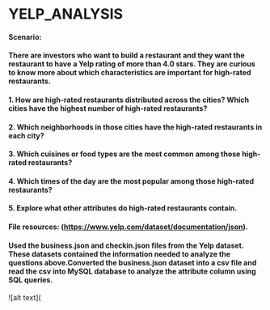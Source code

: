 # YELP_ANALYSIS
#### Scenario:
#### There are investors who want to build a restaurant and they want the restaurant to have a Yelp rating of more than 4.0 stars. They are curious to know more about which characteristics are important for high-rated restaurants.
#### 1. How are high-rated restaurants distributed across the cities? Which cities have the highest number of high-rated restaurants?
#### 2. Which neighborhoods in those cities have the high-rated restaurants in each city?
#### 3. Which cuisines or food types are the most common among those high-rated restaurants?
#### 4. Which times of the day are the most popular among those high-rated restaurants?
#### 5. Explore what other attributes do high-rated restaurants contain.
#### File resources: (https://www.yelp.com/dataset/documentation/json).
#### Used the business.json and checkin.json files from the Yelp dataset. These datasets contained the information needed to analyze the questions above.Converted the business.json dataset into a csv file and read the csv into MySQL database to analyze the attribute column using SQL queries.
![alt text](
